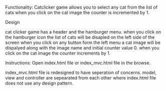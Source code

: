 
Functionality:
Catclicker game allows you to select any cat from the list of cats 
when you click on the cat image the counter is incremented by 1.

Design 

cat clicker game has a header and the hamburger menu.
when you click on the hamburger icon the list of cats will be disapled on the left side of the screen
when you click on any button form the left menu a cat image will be dispalyed along with the image name and initial counter value 0.
when you click on the cat image the counter increments by 1.

Instructions:
Open index.html file or index_mvc.html file in  the browse.

index_mvc.html file is redesigned to have seperation of concerns. model, view and controller are sepearated from each other where 
index.html file does not use any design pattern.

